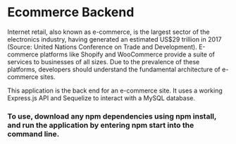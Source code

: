 # Ecommerce Backend

Internet retail, also known as e-commerce, is the largest sector of the electronics industry, having generated an estimated US$29 trillion in 2017 (Source: United Nations Conference on Trade and Development). E-commerce platforms like Shopify and WooCommerce provide a suite of services to businesses of all sizes. Due to the prevalence of these platforms, developers should understand the fundamental architecture of e-commerce sites.

This application is the back end for an e-commerce site. It uses a working Express.js API and Sequelize to interact with a MySQL database.
 
 ### To use, download any npm dependencies using npm install, and run the application by entering npm start into the command line. 

